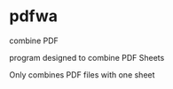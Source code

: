 # pdfwa
combine PDF

program designed to combine PDF Sheets

Only combines PDF files with one sheet
